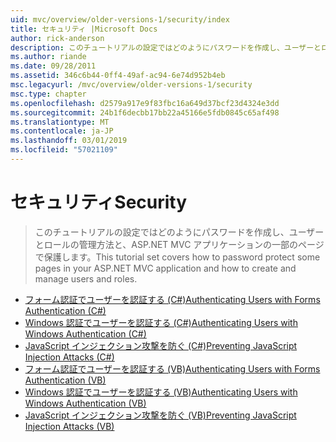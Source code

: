 ```yaml
---
uid: mvc/overview/older-versions-1/security/index
title: セキュリティ |Microsoft Docs
author: rick-anderson
description: このチュートリアルの設定ではどのようにパスワードを作成し、ユーザーとロールの管理方法と、ASP.NET MVC アプリケーションの一部のページで保護します。
ms.author: riande
ms.date: 09/28/2011
ms.assetid: 346c6b44-0ff4-49af-ac94-6e74d952b4eb
msc.legacyurl: /mvc/overview/older-versions-1/security
msc.type: chapter
ms.openlocfilehash: d2579a917e9f83fbc16a649d37bcf23d4324e3dd
ms.sourcegitcommit: 24b1f6decbb17bb22a45166e5fdb0845c65af498
ms.translationtype: MT
ms.contentlocale: ja-JP
ms.lasthandoff: 03/01/2019
ms.locfileid: "57021109"
---
```

<a name="security"></a><span data-ttu-id="893b1-103">セキュリティ</span><span class="sxs-lookup"><span data-stu-id="893b1-103">Security</span></span>
====================
> <span data-ttu-id="893b1-104">このチュートリアルの設定ではどのようにパスワードを作成し、ユーザーとロールの管理方法と、ASP.NET MVC アプリケーションの一部のページで保護します。</span><span class="sxs-lookup"><span data-stu-id="893b1-104">This tutorial set covers how to password protect some pages in your ASP.NET MVC application and how to create and manage users and roles.</span></span>


- [<span data-ttu-id="893b1-105">フォーム認証でユーザーを認証する (C#)</span><span class="sxs-lookup"><span data-stu-id="893b1-105">Authenticating Users with Forms Authentication (C#)</span></span>](authenticating-users-with-forms-authentication-cs.md)
- [<span data-ttu-id="893b1-106">Windows 認証でユーザーを認証する (C#)</span><span class="sxs-lookup"><span data-stu-id="893b1-106">Authenticating Users with Windows Authentication (C#)</span></span>](authenticating-users-with-windows-authentication-cs.md)
- [<span data-ttu-id="893b1-107">JavaScript インジェクション攻撃を防ぐ (C#)</span><span class="sxs-lookup"><span data-stu-id="893b1-107">Preventing JavaScript Injection Attacks (C#)</span></span>](preventing-javascript-injection-attacks-cs.md)
- [<span data-ttu-id="893b1-108">フォーム認証でユーザーを認証する (VB)</span><span class="sxs-lookup"><span data-stu-id="893b1-108">Authenticating Users with Forms Authentication (VB)</span></span>](authenticating-users-with-forms-authentication-vb.md)
- [<span data-ttu-id="893b1-109">Windows 認証でユーザーを認証する (VB)</span><span class="sxs-lookup"><span data-stu-id="893b1-109">Authenticating Users with Windows Authentication (VB)</span></span>](authenticating-users-with-windows-authentication-vb.md)
- [<span data-ttu-id="893b1-110">JavaScript インジェクション攻撃を防ぐ (VB)</span><span class="sxs-lookup"><span data-stu-id="893b1-110">Preventing JavaScript Injection Attacks (VB)</span></span>](preventing-javascript-injection-attacks-vb.md)
